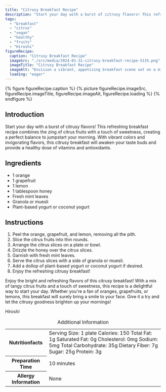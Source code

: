 ```yaml
---
title: "Citrusy Breakfast Recipe"
description: "Start your day with a burst of citrusy flavors! This refreshing breakfast recipe combines the zing of citrus fruits with a touch of sweetness, creating a perfect balance to jumpstart your morning."
tags:
  - "breakfast"
  - "citrus"
  - "vegan"
  - "healthy"
  - "fruits"
  - "Hiroshi"
figureRecipe: 
  caption: "Citrusy Breakfast Recipe"
  imageSrc: "./src/media/2024-01-31-citrusy-breakfast-recipe-5135.png"
  imageTitle: "Citrusy Breakfast Recipe"
  imageAlt: "Envision a vibrant, appetizing breakfast scene set on a minimalist table. On a carefully arranged plate, see the lively hues of orange, grapefruit, and lemon slices take center stage. Their colors are vibrant and call out to your senses, complemented with a drizzle of honey that adds a luster of sweetness. Sprigs of fresh mint garnish the plate, adding a subtle aromatic distinction. A serving of granola or muesli is present, ready to bring a crunchy juxtaposition to the juicy citrus. Alongside the ritual of citrus, find a dollop of either plant-based yogurt or coconut yogurt, adding a creamy variant to the mix. This image represents an invigorating start to a day, filled with natural aesthetics and oozing with tantalizing flavors."
  loading: "eager"
---
```


{% figure figureRecipe.caption %}
{% picture figureRecipe.imageSrc, figureRecipe.imageTitle, figureRecipe.imageAlt, figureRecipe.loading %}
{% endfigure %}

## Introduction

Start your day with a burst of citrusy flavors! This refreshing breakfast recipe combines the zing of citrus fruits with a touch of sweetness, creating a perfect balance to jumpstart your morning. With vibrant colors and invigorating flavors, this citrusy breakfast will awaken your taste buds and provide a healthy dose of vitamins and antioxidants.

## Ingredients

- 1 orange
- 1 grapefruit
- 1 lemon
- 1 tablespoon honey
- Fresh mint leaves
- Granola or muesli
- Plant-based yogurt or coconut yogurt

## Instructions

1. Peel the orange, grapefruit, and lemon, removing all the pith.
2. Slice the citrus fruits into thin rounds.
3. Arrange the citrus slices on a plate or bowl.
4. Drizzle the honey over the citrus slices.
5. Garnish with fresh mint leaves.
6. Serve the citrus slices with a side of granola or muesli.
7. Add a dollop of plant-based yogurt or coconut yogurt if desired.
8. Enjoy the refreshing citrusy breakfast!

Enjoy the bright and refreshing flavors of this citrusy breakfast! With a mix of tangy citrus fruits and a touch of sweetness, this recipe is a delightful way to start your day. Whether you're a fan of oranges, grapefruits, or lemons, this breakfast will surely bring a smile to your face. Give it a try and let the citrusy goodness brighten up your mornings!

*Hiroshi*

<table><caption>Additional Information</caption><tr><th>Nutritionfacts</th><td>Serving Size: 1 plate
Calories: 150
Total Fat: 1g
Saturated Fat: 0g
Cholesterol: 0mg
Sodium: 5mg
Total Carbohydrate: 35g
Dietary Fiber: 7g
Sugar: 25g
Protein: 3g&nbsp;</td></tr><tr><th>Preparation Time</th><td>10 minutes&nbsp;</td></tr><tr><th>Allergy Information</th><td>None&nbsp;</td></tr></table>

